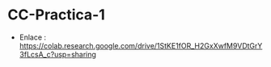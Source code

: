 # CC-Practica-1
* Enlace : https://colab.research.google.com/drive/1StKE1fOR_H2GxXwfM9VDtGrY3fLcsA_c?usp=sharing
